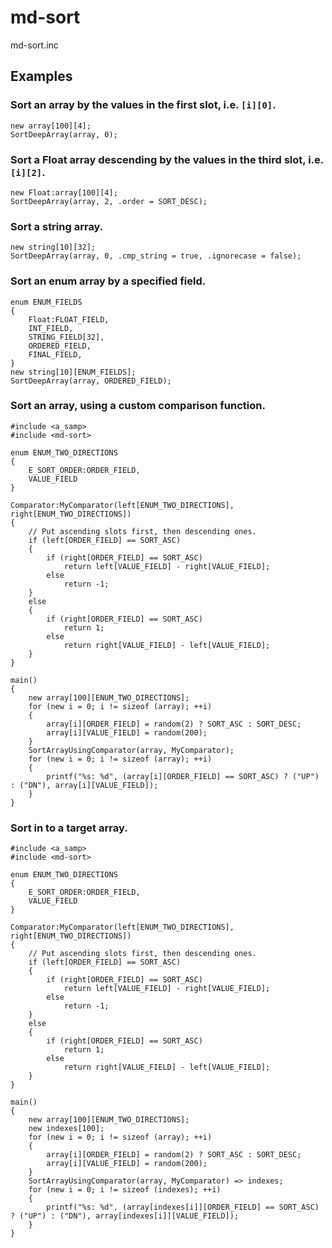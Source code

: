 md-sort
=======

md-sort.inc

## Examples

### Sort an array by the values in the first slot, i.e. `[i][0]`.

```pawn
new array[100][4];
SortDeepArray(array, 0);
```

### Sort a Float array descending by the values in the third slot, i.e. `[i][2]`.

```pawn
new Float:array[100][4];
SortDeepArray(array, 2, .order = SORT_DESC);
```

### Sort a string array.

```pawn
new string[10][32];
SortDeepArray(array, 0, .cmp_string = true, .ignorecase = false);
```

### Sort an enum array by a specified field.

```pawn
enum ENUM_FIELDS
{
	Float:FLOAT_FIELD,
	INT_FIELD,
	STRING_FIELD[32],
	ORDERED_FIELD,
	FINAL_FIELD,
}
new string[10][ENUM_FIELDS];
SortDeepArray(array, ORDERED_FIELD);
```

### Sort an array, using a custom comparison function.

```pawn
#include <a_samp>
#include <md-sort>

enum ENUM_TWO_DIRECTIONS
{
	E_SORT_ORDER:ORDER_FIELD,
	VALUE_FIELD
}

Comparator:MyComparator(left[ENUM_TWO_DIRECTIONS], right[ENUM_TWO_DIRECTIONS])
{
	// Put ascending slots first, then descending ones.
	if (left[ORDER_FIELD] == SORT_ASC)
	{
		if (right[ORDER_FIELD] == SORT_ASC)
			return left[VALUE_FIELD] - right[VALUE_FIELD];
		else
			return -1;
	}
	else
	{
		if (right[ORDER_FIELD] == SORT_ASC)
			return 1;
		else
			return right[VALUE_FIELD] - left[VALUE_FIELD];
	}
}

main()
{
	new array[100][ENUM_TWO_DIRECTIONS];
	for (new i = 0; i != sizeof (array); ++i)
	{
		array[i][ORDER_FIELD] = random(2) ? SORT_ASC : SORT_DESC;
		array[i][VALUE_FIELD] = random(200);
	}
	SortArrayUsingComparator(array, MyComparator);
	for (new i = 0; i != sizeof (array); ++i)
	{
		printf("%s: %d", (array[i][ORDER_FIELD] == SORT_ASC) ? ("UP") : ("DN"), array[i][VALUE_FIELD]);
	}
}
```

### Sort in to a target array.

```pawn
#include <a_samp>
#include <md-sort>

enum ENUM_TWO_DIRECTIONS
{
	E_SORT_ORDER:ORDER_FIELD,
	VALUE_FIELD
}

Comparator:MyComparator(left[ENUM_TWO_DIRECTIONS], right[ENUM_TWO_DIRECTIONS])
{
	// Put ascending slots first, then descending ones.
	if (left[ORDER_FIELD] == SORT_ASC)
	{
		if (right[ORDER_FIELD] == SORT_ASC)
			return left[VALUE_FIELD] - right[VALUE_FIELD];
		else
			return -1;
	}
	else
	{
		if (right[ORDER_FIELD] == SORT_ASC)
			return 1;
		else
			return right[VALUE_FIELD] - left[VALUE_FIELD];
	}
}

main()
{
	new array[100][ENUM_TWO_DIRECTIONS];
	new indexes[100];
	for (new i = 0; i != sizeof (array); ++i)
	{
		array[i][ORDER_FIELD] = random(2) ? SORT_ASC : SORT_DESC;
		array[i][VALUE_FIELD] = random(200);
	}
	SortArrayUsingComparator(array, MyComparator) => indexes;
	for (new i = 0; i != sizeof (indexes); ++i)
	{
		printf("%s: %d", (array[indexes[i]][ORDER_FIELD] == SORT_ASC) ? ("UP") : ("DN"), array[indexes[i]][VALUE_FIELD]);
	}
}
```
